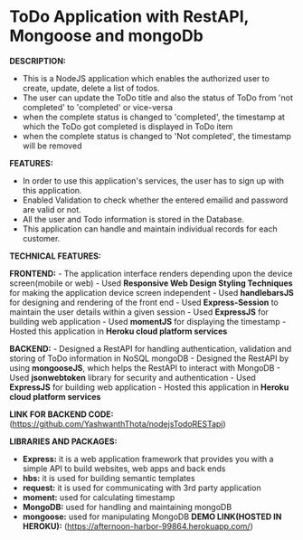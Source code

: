# ToDo Application with RestAPI, Mongoose and mongoDb

**DESCRIPTION:** 
  - This is a NodeJS application which enables the authorized user to create, update, delete a list of todos.
  - The user can update the ToDo title and also the status of ToDo from 'not completed' to 'completed' or vice-versa
  - when the complete status is changed to 'completed', the timestamp at which the ToDo got completed is displayed in ToDo item
  - when the complete status is changed to 'Not completed', the timestamp will be removed
  
**FEATURES:**
  - In order to use this application's services, the user has to sign up with this application.
  - Enabled Validation to check whether the entered emailid and password are valid or not.
  - All the user and Todo information is stored in the Database.
  - This application can handle and maintain individual records for each customer.

**TECHNICAL FEATURES:**

****FRONTEND:****
        - The application interface renders depending upon the device screen(mobile or web)
        - Used **Responsive Web Design Styling Techniques** for making the application device screen independent 
        - Used **handlebarsJS** for designing and rendering of the front end
        - Used **Express-Session** to maintain the user details within a given session
        - Used **ExpressJS** for building web application
        - Used **momentJS** for displaying the timestamp
        - Hosted this application in **Heroku cloud platform services**

****BACKEND:****
        - Designed a RestAPI for handling authentication, validation and storing of ToDo information in NoSQL mongoDB
        - Designed the RestAPI by using **mongooseJS**, which helps the RestAPI to interact with MongoDB
        - Used **jsonwebtoken** library for security and authentication
        - Used **ExpressJS** for building web application
        - Hosted this application in **Heroku cloud platform services**

**LINK FOR BACKEND CODE:**(https://github.com/YashwanthThota/nodejsTodoRESTapi)
 
**LIBRARIES AND PACKAGES:**
 - **Express:** it is a web application framework that provides you with a simple API to build websites, web apps and back ends
 - **hbs:** it is used for building semantic templates
 - **request:** it is used for communicating with 3rd party application
 - **moment:** used for calculating timestamp
 - **MongoDB:** used for handling and maintaining mongoDB
 - **mongoose:** used for manipulating MongoDB
**DEMO LINK(HOSTED IN HEROKU):**
 (https://afternoon-harbor-99864.herokuapp.com/)


